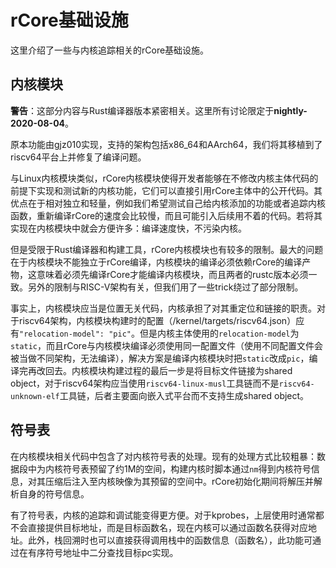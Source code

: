 # rCore基础设施

这里介绍了一些与内核追踪相关的rCore基础设施。

## 内核模块

**警告**：这部分内容与Rust编译器版本紧密相关。这里所有讨论限定于**nightly-2020-08-04**。

原本功能由gjz010实现，支持的架构包括x86_64和AArch64，我们将其移植到了riscv64平台上并修复了编译问题。

与Linux内核模块类似，rCore内核模块使得开发者能够在不修改内核主体代码的前提下实现和测试新的内核功能，它们可以直接引用rCore主体中的公开代码。其优点在于相对独立和轻量，例如我们希望测试自己给内核添加的功能或者追踪内核函数，重新编译rCore的速度会比较慢，而且可能引入后续用不着的代码。若将其实现在内核模块中就会方便许多：编译速度快，不污染内核。

但是受限于Rust编译器和构建工具，rCore内核模块也有较多的限制。最大的问题在于内核模块不能独立于rCore编译，内核模块的编译必须依赖rCore的编译产物，这意味着必须先编译rCore才能编译内核模块，而且两者的rustc版本必须一致。另外的限制与RISC-V架构有关，但我们用了一些trick绕过了部分限制。

事实上，内核模块应当是位置无关代码，内核承担了对其重定位和链接的职责。对于riscv64架构，内核模块构建时的配置（/kernel/targets/riscv64.json）应有`"relocation-model": "pic"`。但是内核主体使用的`relocation-model`为`static`，而且rCore与内核模块编译必须使用同一配置文件（使用不同配置文件会被当做不同架构，无法编译），解决方案是编译内核模块时把`static`改成`pic`，编译完再改回去。内核模块构建过程的最后一步是将目标文件链接为shared object，对于riscv64架构应当使用`riscv64-linux-musl`工具链而不是`riscv64-unknown-elf`工具链，后者主要面向嵌入式平台而不支持生成shared object。

## 符号表

在内核模块相关代码中包含了对内核符号表的处理。现有的处理方式比较粗暴：数据段中为内核符号表预留了约1M的空间，构建内核时脚本通过`nm`得到内核符号信息，对其压缩后注入至内核映像为其预留的空间中。rCore初始化期间将解压并解析自身的符号信息。

有了符号表，内核的追踪和调试能变得更方便。对于kprobes，上层使用时通常都不会直接提供目标地址，而是目标函数名，现在内核可以通过函数名获得对应地址。此外，栈回溯时也可以直接获得调用栈中的函数信息（函数名），此功能可通过在有序符号地址中二分查找目标pc实现。
